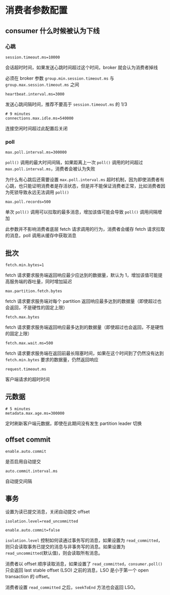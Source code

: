# 消费者参数配置

## consumer 什么时候被认为下线

### 心跳

    session.timeout.ms=10000

会话超时时间，如果发送心跳时间超过这个时间，broker 就会认为消费者掉线

必须在 broker 参数 `group.min.session.timeout.ms` 与 `group.max.session.timeout.ms` 之间

    heartbeat.interval.ms=3000

发送心跳间隔时间，推荐不要高于 `session.timeout.ms` 的 1/3

    # 9 minutes
    connections.max.idle.ms=540000

连接空闲时间超过此配置后关闭

### poll

    max.poll.interval.ms=300000

`poll()` 调用的最大时间间隔，如果距离上一次 `poll()` 调用的时间超过 `max.poll.interval.ms`，消费者会被认为失败

为什么有心跳后还需要设置 `max.poll.interval.ms` 超时机制，因为即使消费者有心跳，也只能证明消费者是存活状态，但是并不能保证消费者正常，比如消费者因为死锁导致永远无法调用 `poll()`

    max.poll.records=500

单次 `poll()` 调用可以拉取的最多消息，增加该值可能会导致 `poll()` 调用间隔增加

此参数并不影响消费者底层 fetch 请求调用的行为，消费者会缓存 fetch 请求拉取的消息，poll 调用从缓存中获取消息

## 批次

    fetch.min.bytes=1

fetch 请求要求服务端返回响应最少应达到的数据量，默认为 1，增加该值可能提高服务端的吞吐量，同时增加延迟

    max.partition.fetch.bytes

fetch 请求要求服务端对每个 partition 返回响应最多达到的数据量（即使超过也会返回，不是硬性的固定上限）

    fetch.max.bytes

fetch 请求要求服务端返回响应最多达到的数据量（即使超过也会返回，不是硬性的固定上限）

    fetch.max.wait.ms=500

fetch 请求要求服务端在返回前最长阻塞时间，如果在这个时间到了仍然没有达到 `fetch.min.bytes` 要求的数据量，仍然返回响应

    request.timeout.ms

客户端请求的超时时间

## 元数据

    # 5 minutes
    metadata.max.age.ms=300000

定时刷新客户端元数据，即使在此期间没有发生 partition leader 切换

## offset commit

    enable.auto.commit

是否启用自动提交

    auto.commit.interval.ms

自动提交间隔

## 事务

设置为读已提交消息，关闭自动提交 offset

    isolation.level=read_uncommitted

    enable.auto.commit=false

`isolation.level` 控制如何读通过事务写的消息，如果设置为 `read_committed`，则只会读取事务已提交的消息与非事务写的消息。如果设置为 `read_uncommitted`(默认值)，则会读取所有消息。

消费者以 offset 顺序读取消息，如果设置了 `read_committed`，`consumer.poll()` 只会返回 last stable offset (LSO) 之前的消息，LSO 是小于第一个 open transaction 的 offset。

消费者设置 `read_committed` 之后，`seekToEnd` 方法也会返回 LSO。

